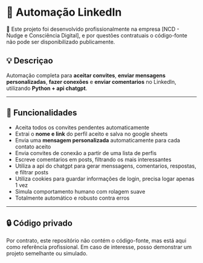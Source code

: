 # 🤖 Automação LinkedIn 

🚧 Este projeto foi desenvolvido profissionalmente na empresa [NCD - Nudge e Consciência Digital], e por questões contratuais o código-fonte não pode ser disponibilizado publicamente.

## 💡 Descriçao

Automação completa para **aceitar convites**, **enviar mensagens personalizadas**, **fazer conexões** e **enviar comentarios** no LinkedIn, utilizando **Python + api chatgpt**.

---

## 🚀 Funcionalidades

- Aceita todos os convites pendentes automaticamente
- Extrai o **nome e link** do perfil aceito e salva no google sheets
- Envia uma **mensagem personalizada** automaticamente para cada contato aceito
- Envia convites de conexão a partir de uma lista de perfis
- Escreve comentarios em posts, filtrando os mais interessantes
- Utiliza a api do chatgpt para gerar menssagens, comentarios, respostas, e filtrar posts
- Utiliza cookies para guardar informações de login, precisa logar apenas 1 vez
- Simula comportamento humano com rolagem suave
- Totalmente automático e robusto contra erros

---

## 🔒 Código privado

Por contrato, este repositório não contém o código-fonte, mas está aqui como referência profissional. Em caso de interesse, posso demonstrar um projeto semelhante ou simulado.


```
